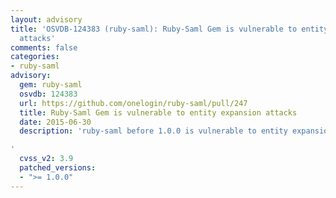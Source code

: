 ```yaml
---
layout: advisory
title: 'OSVDB-124383 (ruby-saml): Ruby-Saml Gem is vulnerable to entity expansion
  attacks'
comments: false
categories:
- ruby-saml
advisory:
  gem: ruby-saml
  osvdb: 124383
  url: https://github.com/onelogin/ruby-saml/pull/247
  title: Ruby-Saml Gem is vulnerable to entity expansion attacks
  date: 2015-06-30
  description: 'ruby-saml before 1.0.0 is vulnerable to entity expansion attacks.

'
  cvss_v2: 3.9
  patched_versions:
  - ">= 1.0.0"
---
```


